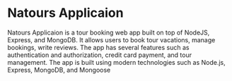 # Natours Applicaion 
Natours Applicaion is a tour booking web app built on top of NodeJS, Express, and
MongoDB. It allows users to book tour vacations, manage bookings, write
reviews. The app has several features such as authentication and authorization,
credit card payment, and tour management. The app is built using modern
technologies such as Node.js, Express, MongoDB, and Mongoose